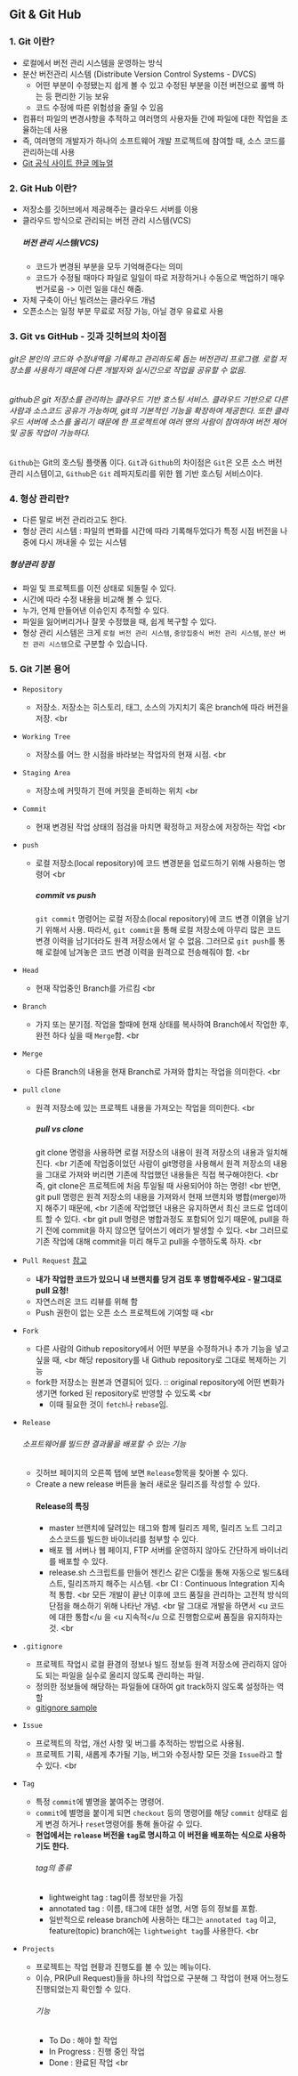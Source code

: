 ## Git & Git Hub

  ### 1. Git 이란?
  * 로컬에서 버전 관리 시스템을 운영하는 방식
  * 분산 버전관리 시스템 (Distribute Version Control Systems - DVCS)
 	* 어떤 부분이 수정됐는지 쉽게 볼 수 있고 수정된 부분을 이전 버전으로 롤백 하는 등 편리한 기능 보유
 	* 코드 수정에 따른 위험성을 줄일 수 있음
  * 컴퓨터 파일의 변경사항을 추적하고 여러명의 사용자들 간에 파일에 대한 작업을 조율하는데 사용
  * 즉, 여러명의 개발자가 하나의 소프트웨어 개발 프로젝트에 참여할 때, 소스 코드를 관리하는데 사용
  * [Git 공식 사이트 한글 메뉴얼](https://git-scm.com/book/ko/v2)

  ### 2. Git Hub 이란?
  * 저장소를 깃허브에서 제공해주는 클라우드 서버를 이용
  * 클라우드 방식으로 관리되는 버전 관리 시스템(VCS)
  	##### 버전 관리 시스템(VCS)
  	* 코드가 변경된 부분을 모두 기억해준다는 의미
 	* 코드가 수정될 때마다 파일로 일일이 따로 저장하거나 수동으로 백업하기 매우 번거로움
 	-> 이런 일을 대신 해줌.
  * 자체 구축이 아닌 빌려쓰는 클라우드 개념
  * 오픈소스는 일정 부분 무료로 저장 가능, 아닐 경우 유료로 사용

  ### 3. Git vs GitHub - 깃과 깃허브의 차이점
  ###### git은 본인의 코드와 수정내역을 기록하고 관리하도록 돕는 버전관리 프로그램. 로컬 저장소를 사용하기 때문에 다른 개발자와 실시간으로 작업을 공유할 수 없음.
  ###### github은 git 저장소를 관리하는 클라우드 기반 호스팅 서비스. 클라우드 기반으로 다른 사람과 소스코드 공유가 가능하며, git의 기본적인 기능을 확장하여 제공한다. 또한 클라우드 서버에 소스를 올리기 때문에 한 프로젝트에 여러 명의 사람이 참여하여 버전 제어 및 공동 작업이 가능하다.
  `Github`는 Git의 호스팅 플랫폼 이다.
  `Git`과 `Github`의 차이점은 `Git`은 오픈 소스 버전 관리 시스템이고, `Github`은 `Git` 레파지토리를 위한 웹 기반 호스팅 서비스이다.

  ### 4. 형상 관리란?
  * 다른 말로 버전 관리라고도 한다.
  * 형상 관리 시스템 : 파일의 변화를 시간에 따라 기록해두었다가 특정 시점 버전을 나중에 다시 꺼내올 수 있는 시스템
  ##### 형상관리 장점
  * 파일 및 프로젝트를 이전 상태로 되돌릴 수 있다.
  * 시간에 따라 수정 내용을 비교해 볼 수 있다.
  * 누가, 언제 만들어낸 이슈인지 추적할 수 있다.
  * 파일을 잃어버리거나 잘못 수정했을 때, 쉽게 복구할 수 있다.
  * 형상 관리 시스템은 크게 `로컬 버전 관리 시스템`, `중앙집중식 버전 관리 시스템`, `분산 버전 관리 시스템`으로 구분할 수 있습니다.

  ### 5. Git 기본 용어
  * `Repository` 
  	* 저장소. 저장소는 히스토리, 태그, 소스의 가지치기 혹은 branch에 따라 버전을 저장. <br 
 
  * `Working Tree`
  	* 저장소를 어느 한 시점을 바라보는 작업자의 현재 시점. <br 
 
  * `Staging Area`
  	* 저장소에 커밋하기 전에 커밋을 준비하는 위치 <br 
 
  * `Commit`
  	* 현재 변경된 작업 상태의 점검을 마치면 확정하고 저장소에 저장하는 작업 <br 
 
  * `push`
 	* 로컬 저장소(local repository)에 코드 변경분을 업로드하기 위해 사용하는 명령어 <br 
 
 		 ##### commit vs push
 		 `git commit` 명령어는 로컬 저장소(local repository)에 코드 변경 이엵을 남기기 위해서 사용.
 		 따라서, `git commit`을 통해 로컬 저장소에 아무리 많은 코드 변경 이력을 남기더라도 원격 저장소에서 알 수 없음.
 		 그러므로 `git push`를 통해 로컬에 남겨놓은 코드 변경 이력을 원격으로 전송해줘야 함. <br 
 
  * `Head`
  	* 현재 작업중인 Branch를 가르킴 <br 
 
  * `Branch`
  	* 가지 또는 분기점. 작업을 할때에 현재 상태를 복사하여 Branch에서 작업한 후, 완전 하다 싶을 때 `Merge`함. <br 
 
  * `Merge`
  	* 다른 Branch의 내용을 현재 Branch로 가져와 합치는 작업을 의미한다. <br 
 
  * `pull` `clone`
 	* 원격 저장소에 있는 프로젝트 내용을 가져오는 작업을 의미한다. <br 
 
 		 ##### pull vs clone
 		 git clone 명령을 사용하면 로컬 저장소의 내용이 원격 저장소의 내용과 일치해진다. <br 
 		 기존에 작업중이었던 사람이 git명령을 사용해서 원격 저장소의 내용을 그대로 가져와 버리면 기존에 작업했던 내용들은 직접 복구해야한다. <br 
 		 즉, git clone은 프로젝트에 처음 투일될 때 사용되어야 하는 명령! <br 
 		 반면, git pull 명령은 원격 저장소의 내용을 가져와서 현재 브랜치와 병합(merge)까지 해주기 때문에,  <br 
 		 기존에 작업했던 내용은 유지하면서 최신 코드로 업데이트 할 수 있다. <br 
 		 git pull 명령은 병합과정도 포함되어 있기 때문에, pull을 하기 전에 commit을 하지 않으면 덮어쓰기 에러가 발생할 수 있다. <br 
 		 그러므로 기존 작업에 대해 commit을 미리 해두고 pull을 수행하도록 하자. <br 
 
  * `Pull Request` [참고]("https://velog.io/@zansol/Pull-Request-%EC%9D%B4%ED%95%B4%ED%95%98%EA%B8%B0")
 	* __내가 작업한 코드가 있으니 내 브랜치를 당겨 검토 후 병합해주세요 -  말그대로 pull 요청!__ 
 	* 자연스러온 코드 리뷰를 위해 함
 	* Push 권한이 없는 오픈 소스 프로젝트에 기여할 때 <br 
 
  * `Fork`
 	* 다른 사람의 Github repository에서 어떤 부분을 수정하거나 추가 기능을 넣고 싶을 때, <br 
 	  해당 repository를 내 Github repository로 그대로 복제하는 기능
 	* fork한 저장소는 원본과 연결되어 있다. :: original repository에 어떤 변화가 생기면 forked 된 repository로 반영할 수 있도록 <br 
 	  -  이때 필요한 것이 `fetch`나 `rebase`임.
 
  * `Release`
 	###### 소프트웨어를 빌드한 결과물을 배포할 수 있는 기능
 	* 깃허브 페이지의 오른쪽 탭에 보면 `Release`항목을 찾아볼 수 있다.
 	* Create a new release 버튼을 눌러 새로운 릴리즈를 작성할 수 있다.
 		 #### Release의 특징
 		 * master 브랜치에 달려있는 태그와 함께 릴리즈 제목, 릴리즈 노트 그리고 소스코드를 빌드한 바이너리를 첨부할 수 있다.
 		 * 배포 웹 서버나 웹 페이지, FTP 서버를 운영하지 않아도 간단하게 바이너리를 배포할 수 있다.
 		 * release.sh 스크립트를 만들어 젠킨스 같은 CI툴을 통해 자동으로 빌드&테스트, 릴리즈까지 해주는 시스템. <br 
 			 CI : Continuous Integration 지속적 통합. <br 
 			 모든 개발이 끝난 이후에 코드 품질을 관리하는 고전적 방식의 단점을 해소하기 위해 나타난 개념. <br 
 			 말 그대로 개발을 하면서 <u 코드에 대한 통합</u 을 <u 지속적</u 으로 진행함으로써 품질을 유지하자는 것. <br 
 
  * `.gitignore`
 	* 프로젝트 작업시 로컬 환경의 정보나 빌드 정보등 원격 저장소에 관리하지 않아도 되는 파일을 실수로 올리지 않도록 관리하는 파일.
 	* 정의한 정보들에 해당하는 파일들에 대하여 git track하지 않도록 설정하는 역할
 	* [gitignore sample]("https://github.com/github/gitignore")
 
  * `Issue`
 	* 프로젝트의 작업, 개선 사항 및 버그를 추적하는 방법으로 사용됨.
 	* 프로젝트 기획, 새롭게 추가될 기능, 버그와 수정사항 모든 것을 `Issue`라고 할 수 있다. <br 
 
  * `Tag`
 	* 특정 `commit`에 별명을 붙여주는 명령어.
 	* `commit`에 별명을 붙이게 되면 `checkout` 등의 명령어를 해당 `commit` 상태로 쉽게 변경 하거나 `reset`명령어를 통해 돌아갈 수 있다.
 	* __현업에서는 `release` 버전을 `tag`로 명시하고 이 버전을 배포하는 식으로 사용하기도 한다.__
 		 ###### tag의 종류
 		 * lightweight tag : tag이름 정보만을 가짐
 		 * annotated tag : 이름, 태그에 대한 설명, 서명 등의 정보를 포함.
 		 * 일반적으로 release branch에 사용하는 태그는 `annotated tag` 이고,
 		   feature(topic) branch에는 `lightweight tag`를 사용한다. <br 
 
  * `Projects`
 	* 프로젝트는 작업 현황과 진행도를 볼 수 있는 메뉴이다.
 	* 이슈, PR(Pull Request)들을 하나의 작업으로 구분해 그 작업이 현재 어느정도 진행되었는지 확인할 수 있다.
 		 ###### 기능
 		 * To Do : 해야 할 작업
 		 * In Progress : 진행 중인 작업
 		 * Done : 완료된 작업 <br 
 
